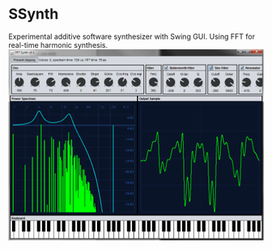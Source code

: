 # SSynth
Experimental additive software synthesizer with Swing GUI. Using FFT for real-time harmonic synthesis.
![](https://github.com/jesnor/SSynth/blob/master/screen.PNG)
